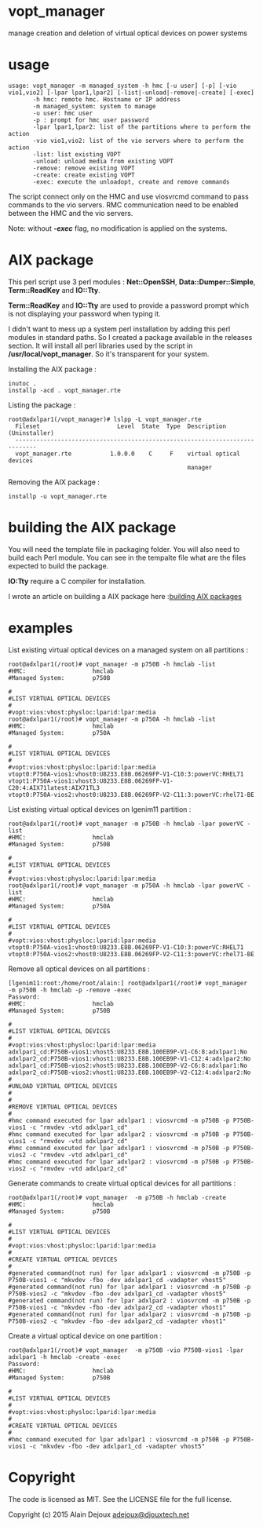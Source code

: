 # vopt_manager
manage creation and deletion of virtual optical devices on power systems

# usage

~~~
usage: vopt_manager -m managed_system -h hmc [-u user] [-p] [-vio vio1,vio2] [-lpar lpar1,lpar2] [-list|-unload|-remove|-create] [-exec]
       -h hmc: remote hmc. Hostname or IP address
       -m managed_system: system to manage
       -u user: hmc user
       -p : prompt for hmc user password
       -lpar lpar1,lpar2: list of the partitions where to perform the action
       -vio vio1,vio2: list of the vio servers where to perform the action
       -list: list existing VOPT
       -unload: unload media from existing VOPT
       -remove: remove existing VOPT
       -create: create existing VOPT
       -exec: execute the unloadopt, create and remove commands

~~~

The script connect only on the HMC and use viosvrcmd command to pass commands to the vio servers.
RMC communication need to be enabled between the HMC and the vio servers.

Note: without ***-exec*** flag, no modification is applied on the systems.

# AIX package

This perl script use 3 perl modules : **Net::OpenSSH**, **Data::Dumper::Simple**, **Term::ReadKey** and **IO::Tty**.

**Term::ReadKey** and **IO::Tty** are used to provide a password prompt which is not displaying your password when typing it.

I didn't want to mess up a system perl installation by adding this perl modules in standard paths.
So I created a package available in the releases section. It will install all perl libraries used by the script in **/usr/local/vopt_manager**. So it's transparent for your system.

Installing the AIX package :
~~~
inutoc .
installp -acd . vopt_manager.rte
~~~

Listing the package :
~~~
root@adxlpar1(/vopt_manager)# lslpp -L vopt_manager.rte
  Fileset                      Level  State  Type  Description (Uninstaller)
  ----------------------------------------------------------------------------
  vopt_manager.rte           1.0.0.0    C     F    virtual optical devices
                                                   manager
~~~

Removing the AIX package :
~~~
installp -u vopt_manager.rte
~~~

# building the AIX package

You will need the template file in packaging folder. You will also need to build each Perl module.
You can see in the tempalte file what are the files expected to build the package.

**IO:Tty** require a C compiler for installation.

I wrote an article on building a AIX package here :[building AIX packages](https://www.djouxtech.net/posts/building-aix-packages/)


# examples

List existing virtual optical devices on a managed system on all partitions :

~~~
root@adxlpar1(/root)# vopt_manager -m p750B -h hmclab -list
#HMC:                   hmclab
#Managed System:        p750B

#
#LIST VIRTUAL OPTICAL DEVICES
#
#vopt:vios:vhost:physloc:lparid:lpar:media
root@adxlpar1(/root)# vopt_manager -m p750A -h hmclab -list
#HMC:                   hmclab
#Managed System:        p750A

#
#LIST VIRTUAL OPTICAL DEVICES
#
#vopt:vios:vhost:physloc:lparid:lpar:media
vtopt0:P750A-vios1:vhost0:U8233.E8B.06269FP-V1-C10:3:powerVC:RHEL71
vtopt1:P750A-vios1:vhost3:U8233.E8B.06269FP-V1-C20:4:AIX71latest:AIX71TL3
vtopt0:P750A-vios2:vhost0:U8233.E8B.06269FP-V2-C11:3:powerVC:rhel71-BE
~~~

List existing virtual optical devices on  lgenim11 partition :

~~~
root@adxlpar1(/root)# vopt_manager -m p750B -h hmclab -lpar powerVC -list
#HMC:                   hmclab
#Managed System:        p750B

#
#LIST VIRTUAL OPTICAL DEVICES
#
#vopt:vios:vhost:physloc:lparid:lpar:media
root@adxlpar1(/root)# vopt_manager -m p750A -h hmclab -lpar powerVC -list
#HMC:                   hmclab
#Managed System:        p750A

#
#LIST VIRTUAL OPTICAL DEVICES
#
#vopt:vios:vhost:physloc:lparid:lpar:media
vtopt0:P750A-vios1:vhost0:U8233.E8B.06269FP-V1-C10:3:powerVC:RHEL71
vtopt0:P750A-vios2:vhost0:U8233.E8B.06269FP-V2-C11:3:powerVC:rhel71-BE
~~~

Remove all optical devices on all partitions :

~~~
[lgenim11:root:/home/root/alain:] root@adxlpar1(/root)# vopt_manager  -m p750B -h hmclab -p -remove -exec
Password:
#HMC:                   hmclab
#Managed System:        p750B

#
#LIST VIRTUAL OPTICAL DEVICES
#
#vopt:vios:vhost:physloc:lparid:lpar:media
adxlpar1_cd:P750B-vios1:vhost5:U8233.E8B.100EB9P-V1-C6:8:adxlpar1:No
adxlpar2_cd:P750B-vios1:vhost1:U8233.E8B.100EB9P-V1-C12:4:adxlpar2:No
adxlpar1_cd:P750B-vios2:vhost5:U8233.E8B.100EB9P-V2-C6:8:adxlpar1:No
adxlpar2_cd:P750B-vios2:vhost1:U8233.E8B.100EB9P-V2-C12:4:adxlpar2:No
#
#UNLOAD VIRTUAL OPTICAL DEVICES
#
#
#REMOVE VIRTUAL OPTICAL DEVICES
#
#hmc command executed for lpar adxlpar1 : viosvrcmd -m p750B -p P750B-vios1 -c "rmvdev -vtd adxlpar1_cd"
#hmc command executed for lpar adxlpar2 : viosvrcmd -m p750B -p P750B-vios1 -c "rmvdev -vtd adxlpar2_cd"
#hmc command executed for lpar adxlpar1 : viosvrcmd -m p750B -p P750B-vios2 -c "rmvdev -vtd adxlpar1_cd"
#hmc command executed for lpar adxlpar2 : viosvrcmd -m p750B -p P750B-vios2 -c "rmvdev -vtd adxlpar2_cd"
~~~

Generate commands to create virtual optical devices for all partitions :

~~~
root@adxlpar1(/root)# vopt_manager  -m p750B -h hmclab -create
#HMC:                   hmclab
#Managed System:        p750B

#
#LIST VIRTUAL OPTICAL DEVICES
#
#vopt:vios:vhost:physloc:lparid:lpar:media
#
#CREATE VIRTUAL OPTICAL DEVICES
#
#generated command(not run) for lpar adxlpar1 : viosvrcmd -m p750B -p P750B-vios1 -c "mkvdev -fbo -dev adxlpar1_cd -vadapter vhost5"
#generated command(not run) for lpar adxlpar1 : viosvrcmd -m p750B -p P750B-vios2 -c "mkvdev -fbo -dev adxlpar1_cd -vadapter vhost5"
#generated command(not run) for lpar adxlpar2 : viosvrcmd -m p750B -p P750B-vios1 -c "mkvdev -fbo -dev adxlpar2_cd -vadapter vhost1"
#generated command(not run) for lpar adxlpar2 : viosvrcmd -m p750B -p P750B-vios2 -c "mkvdev -fbo -dev adxlpar2_cd -vadapter vhost1"
~~~

Create a virtual optical device on one partition :

~~~
root@adxlpar1(/root)# vopt_manager  -m p750B -vio P750B-vios1 -lpar adxlpar1 -h hmclab -create -exec
Password:
#HMC:                   hmclab
#Managed System:        p750B

#
#LIST VIRTUAL OPTICAL DEVICES
#
#vopt:vios:vhost:physloc:lparid:lpar:media
#
#CREATE VIRTUAL OPTICAL DEVICES
#
#hmc command executed for lpar adxlpar1 : viosvrcmd -m p750B -p P750B-vios1 -c "mkvdev -fbo -dev adxlpar1_cd -vadapter vhost5"
~~~

# Copyright

The code is licensed as MIT. See the LICENSE file for the full license.

Copyright (c) 2015 Alain Dejoux adejoux@djouxtech.net

